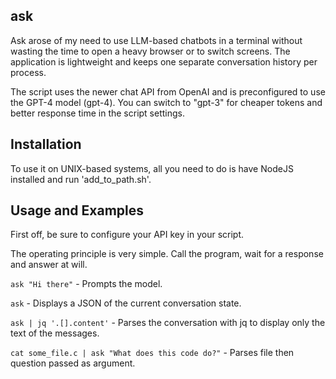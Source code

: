 ## ask
Ask arose of my need to use LLM-based chatbots in a terminal without wasting the time to open a heavy browser or to switch screens. The application is lightweight and keeps one separate conversation history per process.

The script uses the newer chat API from OpenAI and is preconfigured to use the GPT-4 model (gpt-4). You can switch to "gpt-3" for cheaper tokens and better response time in the script settings.

## Installation
To use it on UNIX-based systems, all you need to do is have NodeJS installed and run 'add_to_path.sh'.

## Usage and Examples
First off, be sure to configure your API key in your script.

The operating principle is very simple. Call the program, wait for a response and answer at will.

`ask "Hi there"` - Prompts the model.

`ask` - Displays a JSON of the current conversation state.

`ask | jq '.[].content'` - Parses the conversation with jq to display only the text of the messages.

`cat some_file.c | ask "What does this code do?"` - Parses file then question passed as argument.
